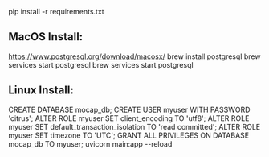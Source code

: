 pip install -r requirements.txt
## MacOS Install:
https://www.postgresql.org/download/macosx/
brew install postgresql
brew services start postgresql
brew services start postgresql

## Linux Install: 

CREATE DATABASE mocap_db;
CREATE USER myuser WITH PASSWORD 'citrus';
ALTER ROLE myuser SET client_encoding TO 'utf8';
ALTER ROLE myuser SET default_transaction_isolation TO 'read committed';
ALTER ROLE myuser SET timezone TO 'UTC';
GRANT ALL PRIVILEGES ON DATABASE mocap_db TO myuser;
uvicorn main:app --reload